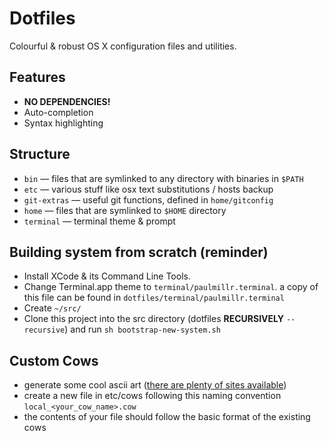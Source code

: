 # Dotfiles
Colourful & robust OS X configuration files and utilities.

## Features

* **NO DEPENDENCIES!**
* Auto-completion
* Syntax highlighting

## Structure
* `bin` — files that are symlinked to any directory with binaries in `$PATH`
* `etc` — various stuff like osx text substitutions / hosts backup
* `git-extras` — useful git functions, defined in `home/gitconfig`
* `home` — files that are symlinked to `$HOME` directory
* `terminal` — terminal theme & prompt

## Building system from scratch (reminder)

* Install XCode & its Command Line Tools.
* Change Terminal.app theme to `terminal/paulmillr.terminal`. a copy of this file can be found in `dotfiles/terminal/paulmillr.terminal`
* Create `~/src/`
* Clone this project into the src directory (dotfiles **RECURSIVELY** `--recursive`) and run `sh bootstrap-new-system.sh`

## Custom Cows

* generate some cool ascii art ([there are plenty of sites available](https://asciiart.club/))
* create a new file in etc/cows following this naming convention `local_<your_cow_name>.cow`
* the contents of your file should follow the basic format of the existing cows

